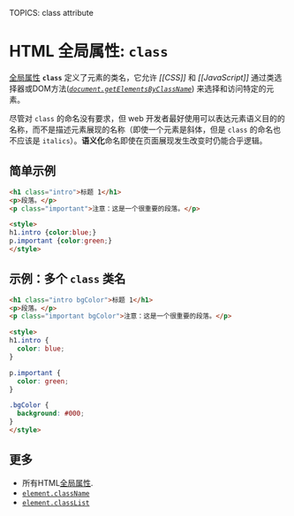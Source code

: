 TOPICS: class attribute

# HTML 全局属性: `class`

[全局属性](/zh-hans/webfrontend/HTML_Global_Attributes) **`class`** 定义了元素的类名，它允许 *[[CSS]]* 和 *[[JavaScript]]*
通过类选择器或DOM方法([*`document.getElementsByClassName`*](/zh-hans/webfrontend/Document.getElementsByClassName))
来选择和访问特定的元素。

尽管对 `class` 的命名没有要求，但 web 开发者最好使用可以表达元素语义目的的名称，而不是描述元素展现的名称（即使一个元素是斜体，但是 `class` 的命名也不应该是 `italics`）。**语义化**命名即使在页面展现发生改变时仍能合乎逻辑。

## 简单示例

```html
<h1 class="intro">标题 1</h1>
<p>段落。</p>
<p class="important">注意：这是一个很重要的段落。</p>

<style>
h1.intro {color:blue;}
p.important {color:green;}
</style>
```

## 示例：多个 `class` 类名

```html
<h1 class="intro bgColor">标题 1</h1>
<p>段落。</p>
<p class="important bgColor">注意：这是一个很重要的段落。</p>

<style>
h1.intro {
  color: blue;
}

p.important {
  color: green;
}

.bgColor {
  background: #000;
}
</style>
```

## 更多

- 所有HTML[全局属性](/zh-hans/webfrontend/HTML_Global_Attributes).
- [`element.className`](/zh-hans/webfrontend/Element.className)
- [`element.classList`](/zh-hans/webfrontend/Element.classList)
